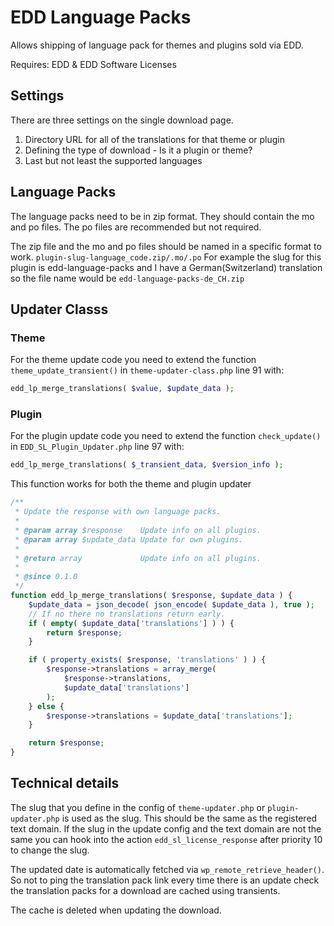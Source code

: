 # EDD Language Packs

Allows shipping of language pack for themes and plugins sold via EDD.

Requires: EDD & EDD Software Licenses

## Settings

There are three settings on the single download page.

1. Directory URL for all of the translations for that theme or plugin
2. Defining the type of download - Is it a plugin or theme?
3. Last but not least the supported languages

## Language Packs

The language packs need to be in zip format. They should contain the mo and po files. The po files are recommended but not required.

The zip file and the mo and po files should be named in a specific format to work. `plugin-slug-language_code.zip/.mo/.po`
For example the slug for this plugin is edd-language-packs and I have a German(Switzerland) translation so the file name would be `edd-language-packs-de_CH.zip`

## Updater Classs

### Theme

For the theme update code you need to extend the function `theme_update_transient()` in `theme-updater-class.php` line 91 with:
```php
edd_lp_merge_translations( $value, $update_data );
```

### Plugin

For the plugin update code you need to extend the function `check_update()` in `EDD_SL_Plugin_Updater.php` line 97  with:
```php
edd_lp_merge_translations( $_transient_data, $version_info );
```

This function works for both the theme and plugin updater
```php
/**
 * Update the response with own language packs.
 *
 * @param array $response    Update info on all plugins.
 * @param array $update_data Update for own plugins.
 *
 * @return array             Update info on all plugins.
 *
 * @since 0.1.0
 */
function edd_lp_merge_translations( $response, $update_data ) {
	$update_data = json_decode( json_encode( $update_data ), true );
	// If no there no translations return early.
	if ( empty( $update_data['translations'] ) ) {
		return $response;
	}

	if ( property_exists( $response, 'translations' ) ) {
		$response->translations = array_merge(
			$response->translations,
			$update_data['translations']
		);
	} else {
		$response->translations = $update_data['translations'];
	}

	return $response;
}
```

## Technical details

The slug that you define in the config of `theme-updater.php` or `plugin-updater.php` is used as the slug. This should be the same as the registered text domain. If the slug in the update config and the text domain are not the same you can hook into the action `edd_sl_license_response` after priority 10 to change the slug.

The updated date is automatically fetched via `wp_remote_retrieve_header()`. So not to ping the translation pack link every time there is an update check the translation packs for a download are cached using transients.

The cache is deleted when updating the download.
